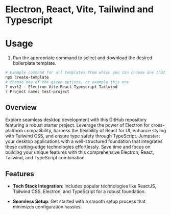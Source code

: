 # Electron, React, Vite, Tailwind and Typescript

# Usage

1. Run the appropriate command to select and download the desired boilerplate template.

```bash
# Example command for all templates from which you can choose one that you need
npx create-template
# choose one of the given options, or example this one
? evrt2 - Electron Vite React Typescript Tailwind
? Project name: test-project
```

## Overview

Explore seamless desktop development with this GitHub repository featuring a robust starter project. Leverage the power of Electron for cross-platform compatibility, harness the flexibility of React for UI, enhance styling with Tailwind CSS, and ensure type safety through TypeScript. Jumpstart your desktop applications with a well-structured foundation that integrates these cutting-edge technologies effortlessly. Save time and focus on building your unique features with this comprehensive Electron, React, Tailwind, and TypeScript combination.

## Features

- **Tech Stack Integration**: Includes popular technologies like ReactJS, Tailwind CSS, Electron, and TypeScript for a robust foundation.

- **Seamless Setup**: Get started with a smooth setup process that minimizes configuration hassles.
